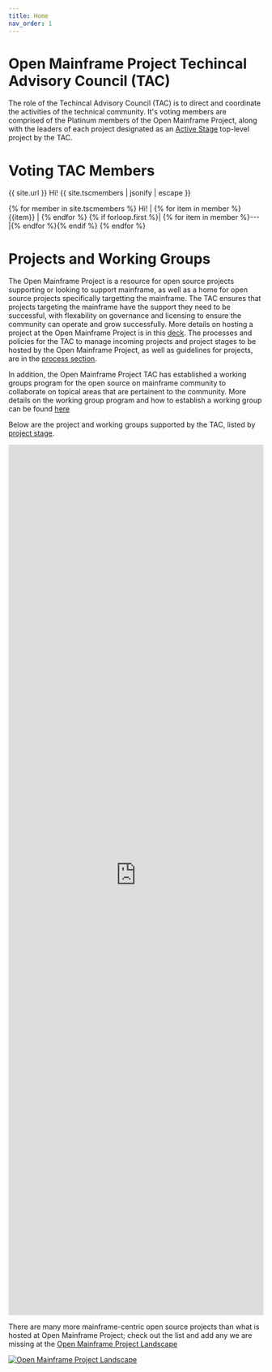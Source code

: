 ```yaml
---
title: Home
nav_order: 1
---
```

# Open Mainframe Project Techincal Advisory Council (TAC)

The role of the Techincal Advisory Council (TAC) is to direct and coordinate the activities of the technical community. It's voting members are comprised of the Platinum members of the Open Mainframe Project, along with the leaders of each project designated as an [Active Stage](process/project_stages.md#active-stage) top-level project by the TAC.

# Voting TAC Members
{{ site.url }}
Hi!
{{ site.tscmembers | jsonify | escape }}

{% for member in site.tscmembers %}
Hi!
| {% for item in member %}{{item}} | {% endfor %}
{% if forloop.first %}| {% for item in member %}--- |{% endfor %}{% endif %}
{% endfor %}

# Projects and Working Groups

The Open Mainframe Project is a resource for open source projects supporting or looking to support mainframe, as well as a home for open source projects specifically targetting the mainframe. The TAC ensures that projects targeting the mainframe have the support they need to be successful, with flexability on governance and licensing to ensure the community can operate and grow successfully. More details on hosting a project at the Open Mainframe Project is in this [deck](https://github.com/openmainframeproject/foundation/raw/main/overview_deck/open_mainframe_project_host_project.pdf). The processes and policies for the TAC to manage incoming projects and project stages to be hosted by the Open Mainframe Project, as well as guidelines for projects, are in the [process section](process).

In addition, the Open Mainframe Project TAC has established a working groups program for the open source on mainframe community to collaborate on topical areas that are pertainent to the community. More details on the working group program and how to establish a working group can be found [here](process/working_groups.md)

Below are the project and working groups supported by the TAC, listed by [project stage](process/project_stages.md).

<!-- Embed list of all Open Mainframe Project members -->  
<iframe src="https://landscape.openmainframeproject.org/pages/hosted-projects" frameborder="0" id="landscape" scrolling="no" style="width: 1px; min-width: 100%; opacity: 1; visibility: visible; overflow: hidden; height: 1717px;"></iframe>
<script src="https://landscape.openmainframeproject.org/iframeResizer.js"></script>

There are many more mainframe-centric open source projects than what is hosted at Open Mainframe Project; check out the list and add any we are missing at the [Open Mainframe Project Landscape](https://landscape.openmainframeproject.org)

[![Open Mainframe Project Landscape](https://landscape.openmainframeproject.org/images/landscape.png)](https://landscape.openmainframeproject.org)
